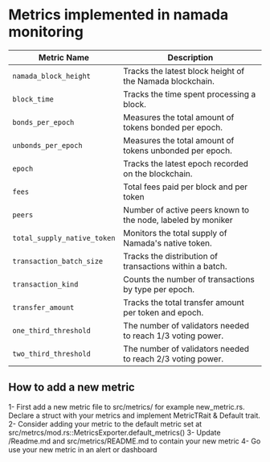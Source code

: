 # Metrics implemented in namada monitoring

| **Metric Name**                 | **Description** |
|---------------------------------|------------------------------------------------------|
| `namada_block_height`           | Tracks the latest block height of the Namada blockchain. |
| `block_time`                    | Tracks the time spent processing a block. |
| `bonds_per_epoch`               | Measures the total amount of tokens bonded per epoch. |
| `unbonds_per_epoch`             | Measures the total amount of tokens unbonded per epoch. |
| `epoch`                         | Tracks the latest epoch recorded on the blockchain. |
| `fees`                          | Total fees paid per block and per token                     |
| `peers`	                        | Number of active peers known to the node, labeled by moniker |
| `total_supply_native_token`     | Monitors the total supply of Namada's native token. |
| `transaction_batch_size`        | Tracks the distribution of transactions within a batch. |
| `transaction_kind`              | Counts the number of transactions by type per epoch. |
| `transfer_amount`               | Tracks the total transfer amount per token and epoch. |
| `one_third_threshold`           | The number of validators needed to reach 1/3 voting power. |
| `two_third_threshold`           | The number of validators needed to reach 2/3 voting power. |


## How to add a new metric

1- First add a new metric file to src/metrics/ for example new_metric.rs. Declare a struct with your metrics and implement MetricTRait & Default trait.
2- Consider adding your metric to the default metric set at src/metrcs/mod.rs::MetricsExporter.default_metrics()
3- Update /Readme.md and  src/metrics/README.md to contain your new metric
4- Go use your new metric in an alert or dashboard
